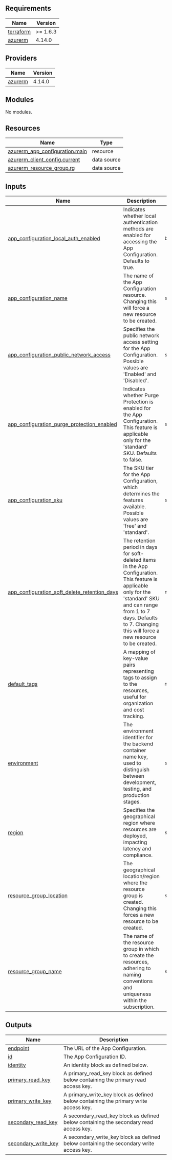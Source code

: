 <!-- BEGIN_TF_DOCS -->
## Requirements

| Name | Version |
|------|---------|
| <a name="requirement_terraform"></a> [terraform](#requirement\_terraform) | >= 1.6.3 |
| <a name="requirement_azurerm"></a> [azurerm](#requirement\_azurerm) | 4.14.0 |

## Providers

| Name | Version |
|------|---------|
| <a name="provider_azurerm"></a> [azurerm](#provider\_azurerm) | 4.14.0 |

## Modules

No modules.

## Resources

| Name | Type |
|------|------|
| [azurerm_app_configuration.main](https://registry.terraform.io/providers/hashicorp/azurerm/4.14.0/docs/resources/app_configuration) | resource |
| [azurerm_client_config.current](https://registry.terraform.io/providers/hashicorp/azurerm/4.14.0/docs/data-sources/client_config) | data source |
| [azurerm_resource_group.rg](https://registry.terraform.io/providers/hashicorp/azurerm/4.14.0/docs/data-sources/resource_group) | data source |

## Inputs

| Name | Description | Type | Default | Required |
|------|-------------|------|---------|:--------:|
| <a name="input_app_configuration_local_auth_enabled"></a> [app\_configuration\_local\_auth\_enabled](#input\_app\_configuration\_local\_auth\_enabled) | Indicates whether local authentication methods are enabled for accessing the App Configuration. Defaults to true. | `bool` | `true` | no |
| <a name="input_app_configuration_name"></a> [app\_configuration\_name](#input\_app\_configuration\_name) | The name of the App Configuration resource. Changing this will force a new resource to be created. | `string` | n/a | yes |
| <a name="input_app_configuration_public_network_access"></a> [app\_configuration\_public\_network\_access](#input\_app\_configuration\_public\_network\_access) | Specifies the public network access setting for the App Configuration. Possible values are 'Enabled' and 'Disabled'. | `string` | `"Enabled"` | no |
| <a name="input_app_configuration_purge_protection_enabled"></a> [app\_configuration\_purge\_protection\_enabled](#input\_app\_configuration\_purge\_protection\_enabled) | Indicates whether Purge Protection is enabled for the App Configuration. This feature is applicable only for the 'standard' SKU. Defaults to false. | `string` | `"false"` | no |
| <a name="input_app_configuration_sku"></a> [app\_configuration\_sku](#input\_app\_configuration\_sku) | The SKU tier for the App Configuration, which determines the features available. Possible values are 'free' and 'standard'. | `string` | `"standard"` | no |
| <a name="input_app_configuration_soft_delete_retention_days"></a> [app\_configuration\_soft\_delete\_retention\_days](#input\_app\_configuration\_soft\_delete\_retention\_days) | The retention period in days for soft-deleted items in the App Configuration. This feature is applicable only for the 'standard' SKU and can range from 1 to 7 days. Defaults to 7. Changing this will force a new resource to be created. | `number` | `7` | no |
| <a name="input_default_tags"></a> [default\_tags](#input\_default\_tags) | A mapping of key-value pairs representing tags to assign to the resources, useful for organization and cost tracking. | `map(any)` | n/a | yes |
| <a name="input_environment"></a> [environment](#input\_environment) | The environment identifier for the backend container name key, used to distinguish between development, testing, and production stages. | `string` | `"dev"` | no |
| <a name="input_region"></a> [region](#input\_region) | Specifies the geographical region where resources are deployed, impacting latency and compliance. | `string` | `"weu"` | no |
| <a name="input_resource_group_location"></a> [resource\_group\_location](#input\_resource\_group\_location) | The geographical location/region where the resource group is created. Changing this forces a new resource to be created. | `string` | `"West Europe"` | no |
| <a name="input_resource_group_name"></a> [resource\_group\_name](#input\_resource\_group\_name) | The name of the resource group in which to create the resources, adhering to naming conventions and uniqueness within the subscription. | `string` | n/a | yes |

## Outputs

| Name | Description |
|------|-------------|
| <a name="output_endpoint"></a> [endpoint](#output\_endpoint) | The URL of the App Configuration. |
| <a name="output_id"></a> [id](#output\_id) | The App Configuration ID. |
| <a name="output_identity"></a> [identity](#output\_identity) | An identity block as defined below. |
| <a name="output_primary_read_key"></a> [primary\_read\_key](#output\_primary\_read\_key) | A primary\_read\_key block as defined below containing the primary read access key. |
| <a name="output_primary_write_key"></a> [primary\_write\_key](#output\_primary\_write\_key) | A primary\_write\_key block as defined below containing the primary write access key. |
| <a name="output_secondary_read_key"></a> [secondary\_read\_key](#output\_secondary\_read\_key) | A secondary\_read\_key block as defined below containing the secondary read access key. |
| <a name="output_secondary_write_key"></a> [secondary\_write\_key](#output\_secondary\_write\_key) | A secondary\_write\_key block as defined below containing the secondary write access key. |
<!-- END_TF_DOCS -->